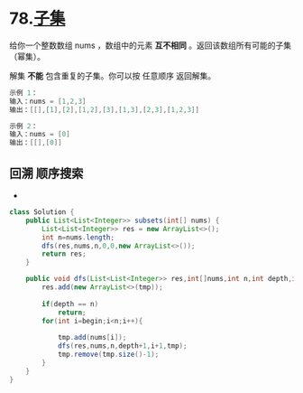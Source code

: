 # 78.[子集](https://leetcode-cn.com/problems/subsets)

给你一个整数数组 nums ，数组中的元素 **互不相同** 。返回该数组所有可能的子集（幂集）。

解集 **不能** 包含重复的子集。你可以按 任意顺序 返回解集。

 ~~~java
示例 1：
输入：nums = [1,2,3]
输出：[[],[1],[2],[1,2],[3],[1,3],[2,3],[1,2,3]]

示例 2：
输入：nums = [0]
输出：[[],[0]]

 ~~~



## 回溯 顺序搜索

- 

~~~java
class Solution {
    public List<List<Integer>> subsets(int[] nums) {
        List<List<Integer>> res = new ArrayList<>();
        int n=nums.length;
        dfs(res,nums,n,0,0,new ArrayList<>());
        return res;
    }

    public void dfs(List<List<Integer>> res,int[]nums,int n,int depth,int begin,List<Integer> tmp){
        res.add(new ArrayList<>(tmp));
        
        if(depth == n)
            return;
        for(int i=begin;i<n;i++){
            
            tmp.add(nums[i]);
            dfs(res,nums,n,depth+1,i+1,tmp);
            tmp.remove(tmp.size()-1);
        }
    }
}
~~~

